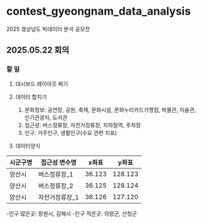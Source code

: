 # contest_gyeongnam_data_analysis
2025 경상남도 빅데이터 분석 공모전


## 2025.05.22 회의
### 할 일
1. 대시보드 레이아웃 짜기
2. 데이터 합치기
   1. 문화정보: 공연장, 공원, 축제, 문화시설, 문화누리카드가맹점, 박물관, 미술관, 인기관광지, 도서관
   2. 접근성: 버스정류장, 자전거정류장, 지하철역, 주차장
   3. 인구: 거주인구, 생활인구(수요 관련 지표)


3. 데이터양식
   
| 시군구명 | 접근성 변수명       | x좌표   | y좌표    |
|----------|----------------------|--------|---------|
| 양산시   | 버스정류장_1         | 36.123 | 128.123 |
| 양산시   | 버스정류장_2         | 36.125 | 128.124 |
| 양산시   | 자전거정류장_1       | 36.126 | 127.120 |


-인구 많은곳: 창원시,  김해시
-인구 적은곳: 의령군, 산청군 
